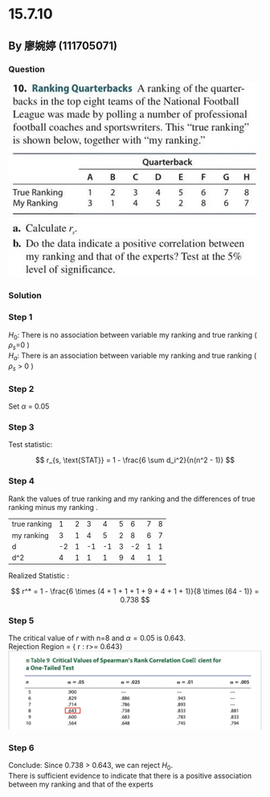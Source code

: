 # 15.7.10
## By 廖婉婷 (111705071)

### Question 
<img src= "https://github.com/HWTeng-Course/202402-Statistics/blob/main/Images/15.7.10.jpg" width="500">

### Solution

### Step 1
$H_0$: There is no association between variable my ranking and true ranking ( $ρ_s$=0 ) <br>
$H_a$: There is an association between variable my ranking and true ranking  ( $ρ_s$ > 0 )

### Step 2
Set $\alpha$ = 0.05
   
### Step 3
Test statistic:

$$
  r_{s, \text{STAT}} = 1 - \frac{6 \sum d_i^2}{n(n^2 - 1)}
$$

### Step 4
Rank the values of true ranking and my ranking and the differences of true ranking minus my ranking .

| |   |   |   |   |   |   |   |   |
|-|-|-|-|-|-|-|-|-|
|true ranking|1|2|3|4|5|6|7|8|
|my ranking |3|1|4|5|2|8|6|7|
|d|-2|1|-1|-1|3|-2|1|1|
|d^2|4|1|1|1|9|4|1|1|


Realized Statistic :

$$
r^* = 1 - \frac{6 \times (4 + 1 + 1 + 1 + 9 + 4 + 1 + 1)}{8 \times (64 - 1)} = 0.738
$$

### Step 5
The critical value of $r$ with n=8 and $\alpha = 0.05$ is 0.643.<br>
Rejection Region = { r : r>= 0.643} <br>
<img src= "https://github.com/HWTeng-Course/202402-Statistics/blob/main/Images/15.7.10%EF%BC%881%EF%BC%89.jpg" width="700">

### Step 6
Conclude: 
Since 0.738 > 0.643, we can reject $H_0$. <br>
There is sufficient evidence to indicate that there is a positive association between my ranking and that of the experts

